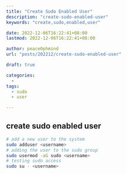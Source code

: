 ```yaml
---
title: "Create Sudo Enabled User"
description: "create-sudo-enabled-user"
keywords: "create,sudo,enabled,user"

date: 2022-12-06T16:22:41+08:00
lastmod: 2022-12-06T16:22:41+08:00

author: peace0phmind
url: "posts/202212/create-sudo-enabled-user"

draft: true

categories:
  -
tags:
  - sudo
  - user

---
```


## create sudo enabled user
```bash
# add a new user to the system
sudo adduser <username>
# adding the user to the sudo group
sudo usermod -aG sudo <username>
# testing sudo access
sudo su - <username>
```